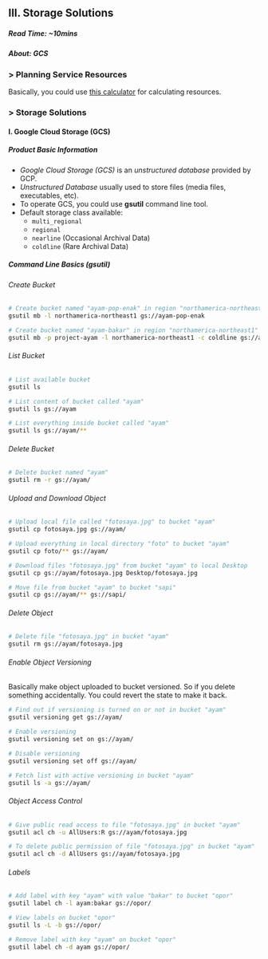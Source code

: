 ## III. Storage Solutions

##### Read Time: ~10mins

##### About: GCS

### > Planning Service Resources

Basically, you could use [this calculator](https://cloud.google.com/products/calculator/) for calculating resources.

### > Storage Solutions

#### I. Google Cloud Storage (GCS)

##### Product Basic Information

- _Google Cloud Storage (GCS)_ is an _unstructured database_ provided by GCP.
- _Unstructured Database_ usually used to store files (media files, executables, etc).
- To operate GCS, you could use **gsutil** command line tool.
- Default storage class available:
  - `multi_regional`
  - `regional`
  - `nearline` (Occasional Archival Data)
  - `coldline` (Rare Archival Data)

##### Command Line Basics (gsutil)

###### Create Bucket

```sh
# Create bucket named "ayam-pop-enak" in region "northamerica-northeast1"
gsutil mb -l northamerica-northeast1 gs://ayam-pop-enak

# Create bucket named "ayam-bakar" in region "northamerica-northeast1" with storage class "coldline" and project name "project-ayam"
gsutil mb -p project-ayam -l northamerica-northeast1 -c coldline gs://ayam-bakar
```

###### List Bucket

```sh
# List available bucket
gsutil ls

# List content of bucket called "ayam"
gsutil ls gs://ayam

# List everything inside bucket called "ayam"
gsutil ls gs://ayam/**
```

###### Delete Bucket

```sh
# Delete bucket named "ayam"
gsutil rm -r gs://ayam/
```

###### Upload and Download Object

```sh
# Upload local file called "fotosaya.jpg" to bucket "ayam"
gsutil cp fotosaya.jpg gs://ayam/

# Upload everything in local directory "foto" to bucket "ayam"
gsutil cp foto/** gs://ayam/

# Download files "fotosaya.jpg" from bucket "ayam" to local Desktop
gsutil cp gs://ayam/fotosaya.jpg Desktop/fotosaya.jpg

# Move file from bucket "ayam" to bucket "sapi"
gsutil cp gs://ayam/** gs://sapi/
```

###### Delete Object

```sh
# Delete file "fotosaya.jpg" in bucket "ayam"
gsutil rm gs://ayam/fotosaya.jpg
```

###### Enable Object Versioning

Basically make object uploaded to bucket versioned. So if you delete something accidentally. You could revert the state to make it back.

```sh
# Find out if versioning is turned on or not in bucket "ayam"
gsutil versioning get gs://ayam/

# Enable versioning
gsutil versioning set on gs://ayam/

# Disable versioning
gsutil versioning set off gs://ayam/

# Fetch list with active versioning in bucket "ayam"
gsutil ls -a gs://ayam/
```

###### Object Access Control

```sh
# Give public read access to file "fotosaya.jpg" in bucket "ayam"
gsutil acl ch -u AllUsers:R gs://ayam/fotosaya.jpg

# To delete public permission of file "fotosaya.jpg" in bucket "ayam"
gsutil acl ch -d AllUsers gs://ayam/fotosaya.jpg
```

###### Labels

```sh
# Add label with key "ayam" with value "bakar" to bucket "opor"
gsutil label ch -l ayam:bakar gs://opor/

# View labels on bucket "opor"
gsutil ls -L -b gs://opor/

# Remove label with key "ayam" on bucket "opor"
gsutil label ch -d ayam gs://opor/
```

